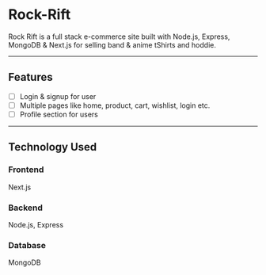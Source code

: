 # Rock-Rift

Rock Rift is a full stack e-commerce site built with Node.js, Express, MongoDB & Next.js for selling band & anime tShirts and hoddie.

___

## Features

- [ ] Login & signup for user
- [ ] Multiple pages like home, product, cart, wishlist, login etc.
- [ ] Profile section for users
      
___

## Technology Used

### Frontend
Next.js

### Backend
Node.js, Express

### Database
MongoDB
